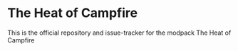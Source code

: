 # The Heat of Campfire
This is the official repository and issue-tracker for the modpack The Heat of Campfire
